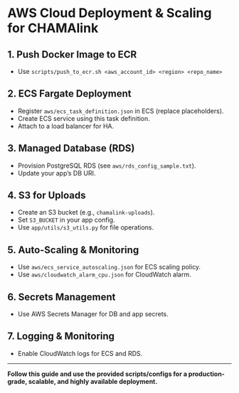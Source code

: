 # AWS Cloud Deployment & Scaling for CHAMAlink

## 1. Push Docker Image to ECR
- Use `scripts/push_to_ecr.sh <aws_account_id> <region> <repo_name>`

## 2. ECS Fargate Deployment
- Register `aws/ecs_task_definition.json` in ECS (replace placeholders).
- Create ECS service using this task definition.
- Attach to a load balancer for HA.

## 3. Managed Database (RDS)
- Provision PostgreSQL RDS (see `aws/rds_config_sample.txt`).
- Update your app’s DB URI.

## 4. S3 for Uploads
- Create an S3 bucket (e.g., `chamalink-uploads`).
- Set `S3_BUCKET` in your app config.
- Use `app/utils/s3_utils.py` for file operations.

## 5. Auto-Scaling & Monitoring
- Use `aws/ecs_service_autoscaling.json` for ECS scaling policy.
- Use `aws/cloudwatch_alarm_cpu.json` for CloudWatch alarm.

## 6. Secrets Management
- Use AWS Secrets Manager for DB and app secrets.

## 7. Logging & Monitoring
- Enable CloudWatch logs for ECS and RDS.

---

**Follow this guide and use the provided scripts/configs for a production-grade, scalable, and highly available deployment.**
